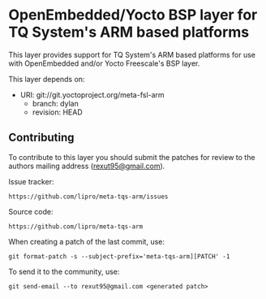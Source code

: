 OpenEmbedded/Yocto BSP layer for TQ System's ARM based platforms
================================================================

This layer provides support for TQ System's ARM based platforms for
use with OpenEmbedded and/or Yocto Freescale's BSP layer.

This layer depends on:

- URI: git://git.yoctoproject.org/meta-fsl-arm
    - branch: dylan
    - revision: HEAD

Contributing
------------

To contribute to this layer you should submit the patches for review
to the authors mailing address (rexut95@gmail.com).

Issue tracker:

    https://github.com/lipro/meta-tqs-arm/issues

Source code:

    https://github.com/lipro/meta-tqs-arm

When creating a patch of the last commit, use:

    git format-patch -s --subject-prefix='meta-tqs-arm][PATCH' -1

To send it to the community, use:

    git send-email --to rexut95@gmail.com <generated patch>
